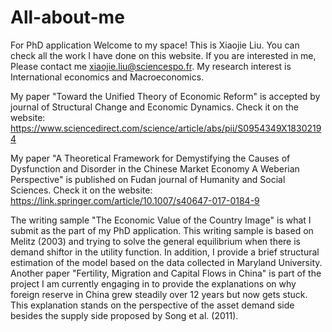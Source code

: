 # All-about-me
For PhD application
Welcome to my space! This is Xiaojie Liu. You can check all the work I have done on this website. If you are interested in me, Please contact me xiaojie.liu@sciencespo.fr. My research interest is International economics and Macroeconomics.

My paper "Toward the Unified Theory of Economic Reform" is accepted by journal of Structural Change and Economic Dynamics. Check it on the website: https://www.sciencedirect.com/science/article/abs/pii/S0954349X18302194

My paper "A Theoretical Framework for Demystifying the Causes of Dysfunction and Disorder in the Chinese Market Economy A Weberian Perspective" is published on Fudan journal of Humanity and Social Sciences. Check it on the website:
https://link.springer.com/article/10.1007/s40647-017-0184-9

The writing sample "The Economic Value of the Country Image" is what I submit as the part of my PhD application. This writing sample is based on Melitz (2003) and trying to solve the general equilibrium when there is demand shiftor in the utility function. In addition, I provide a brief structural estimation of the model based on the data collected in Maryland University. Another paper "Fertility, Migration and Capital Flows in China" is part of the project I am currently engaging in to provide the explanations on why foreign reserve in China grew steadily over 12 years but now gets stuck. This explanation stands on the perspective of the asset demand side besides the supply side proposed by Song et al. (2011).
